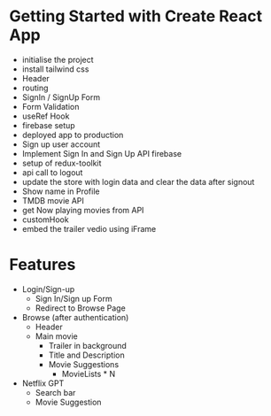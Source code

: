 # Getting Started with Create React App

- initialise the project
- install tailwind css
- Header
- routing
- SignIn / SignUp Form
- Form Validation
- useRef Hook
- firebase setup
- deployed app to production
- Sign up user account
- Implement Sign In and Sign Up API firebase
- setup of redux-toolkit
- api call to logout
- update the store with login data and clear the data after signout
- Show name in Profile
- TMDB movie API
- get Now playing movies from API
- customHook
- embed the trailer vedio using iFrame

# Features

- Login/Sign-up
  - Sign In/Sign up Form
  - Redirect to Browse Page
- Browse (after authentication)
  - Header
  - Main movie
    - Trailer in background
    - Title and Description
    - Movie Suggestions
      - MovieLists \* N
- Netflix GPT
  - Search bar
  - Movie Suggestion
